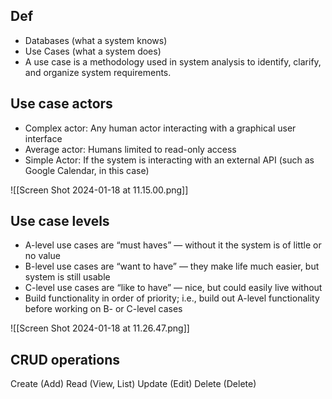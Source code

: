 ## Def

- Databases (what a system knows) 
- Use Cases (what a system does)
- A use case is a methodology used in system analysis to identify, clarify, and organize system requirements.

## Use case actors

- Complex actor: Any human actor interacting with a graphical user interface
- Average actor: Humans limited to read-only access 
- Simple Actor: If the system is interacting with an external API (such as Google Calendar, in this case)

![[Screen Shot 2024-01-18 at 11.15.00.png]]

## Use case levels
- A-level use cases are “must haves” — without it the system is of little or no value 
- B-level use cases are “want to have” — they make life much easier, but system is still usable 
- C-level use cases are “like to have” — nice, but could easily live without 
- Build functionality in order of priority; i.e., build out A-level functionality before working on B- or C-level cases

![[Screen Shot 2024-01-18 at 11.26.47.png]]

## CRUD operations

Create (Add) Read (View, List) Update (Edit) Delete (Delete)